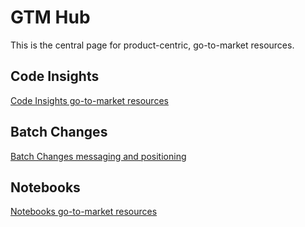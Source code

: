 # GTM Hub

This is the central page for product-centric, go-to-market resources.

## Code Insights

[Code Insights go-to-market resources](../../product-engineering/engineering/code-graph/code-insights/go_to_market.md)

## Batch Changes

[Batch Changes messaging and positioning](/content/departments/marketing/product-marketing/batch_changes_positioning.md)

## Notebooks

[Notebooks go-to-market resources](/content/departments/marketing/product-marketing/notebooks_gtm.md)